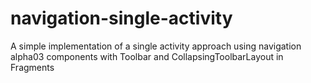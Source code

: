 # navigation-single-activity

A simple implementation of a single activity approach using navigation alpha03 components with Toolbar and CollapsingToolbarLayout in Fragments

